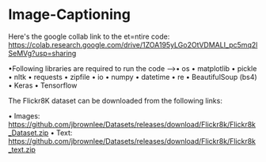 # Image-Captioning
Here's the google collab link to the et=ntire code:
https://colab.research.google.com/drive/1ZOA195yLGo2OtVDMALI_pc5mq2lSeMVg?usp=sharing

•Following libraries are required to run the code -->• os • matplotlib • pickle • nltk • requests • zipfile • io • numpy • datetime • re • BeautifulSoup (bs4) • Keras • Tensorflow

The Flickr8K dataset can be downloaded from the following links:

• Images: https://github.com/jbrownlee/Datasets/releases/download/Flickr8k/Flickr8k_Dataset.zip • Text: https://github.com/jbrownlee/Datasets/releases/download/Flickr8k/Flickr8k_text.zip

